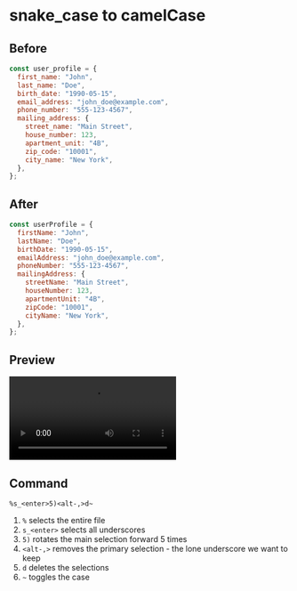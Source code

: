 # snake_case to camelCase

## Before

```js
const user_profile = {
  first_name: "John",
  last_name: "Doe",
  birth_date: "1990-05-15",
  email_address: "john_doe@example.com",
  phone_number: "555-123-4567",
  mailing_address: {
    street_name: "Main Street",
    house_number: 123,
    apartment_unit: "4B",
    zip_code: "10001",
    city_name: "New York",
  },
};
```

## After

```js
const userProfile = {
  firstName: "John",
  lastName: "Doe",
  birthDate: "1990-05-15",
  emailAddress: "john_doe@example.com",
  phoneNumber: "555-123-4567",
  mailingAddress: {
    streetName: "Main Street",
    houseNumber: 123,
    apartmentUnit: "4B",
    zipCode: "10001",
    cityName: "New York",
  },
};
```

## Preview

<video controls>
  <source src="generated/snake_case_to_camel_case.mp4" type="video/mp4">
</video>

## Command

```
%s_<enter>5)<alt-,>d~
```

1. `%` selects the entire file
2. `s_<enter>` selects all underscores
3. `5)` rotates the main selection forward 5 times
4. `<alt-,>` removes the primary selection - the lone underscore we want to keep
5. `d` deletes the selections
6. `~` toggles the case
